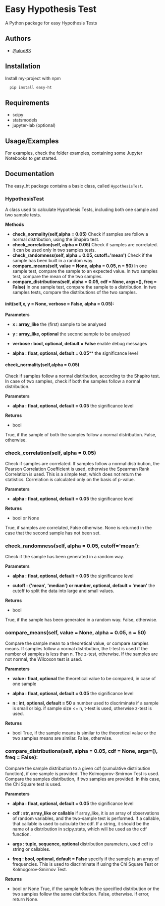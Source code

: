
# Easy Hypothesis Test

A Python package for easy Hypothesis Tests
## Authors

- [@alod83](https://www.github.com/alod83)

  
## Installation

Install my-project with npm

```bash
  pip install easy-ht
```

## Requirements

* scipy
* statsmodels
* jupyter-lab (optional)
    
## Usage/Examples

For examples, check the folder examples, containing some Jupyter Notebooks to get started.

  
## Documentation

The easy_ht package contains a basic class, called `HypothesisTest`.

### HypothesisTest

A class used to calculate Hypothesis Tests, including both one sample and two sample tests.


**Methods**

* **check_normality(self,alpha = 0.05)** Check if samples are follow a normal distribution, using the Shapiro test.
* **check_correlation(self, alpha = 0.05)**
        Check if samples are correlated. It can be used only in two samples tests.
* **check_randomness(self, alpha = 0.05, cutoff='mean')**
        Check if the sample has been built in a random way.
* **compare_means(self, value = None, alpha = 0.05, n = 50)**
        In one sample test, compare the sample to an expected value. In two samples test, compare the mean of the two samples.
* **compare_distributions(self, alpha = 0.05, cdf = None, args=(), freq = False)**
        In one sample test, compare the sample to a distribution. In two samples tests, compare the distributions of the two samples.

#### __init__(self,x, y = None, verbose = False, alpha = 0.05):
**Parameters**
* **x : array_like**
the (first) sample to be analysed
       
*  **y : array_like, optional**
the second sample to be analysed

* **verbose : bool, optional, default = False**
enable debug messages

* **alpha : float, optional, default = 0.05****
the significance level

#### check_normality(self,alpha = 0.05)
Check if samples follow a normal distribution, according to the Shapiro test. 
In case of two samples, check if both the samples follow a normal distribution.

**Parameters**

* **alpha : float, optional, default = 0.05**
the significance level

**Returns**

* bool

True, if the sample of both the samples follow a normal distribution. False, otherwise.

### check_correlation(self, alpha = 0.05)
Check if samples are correlated. If samples follow a normal distribution, the Pearson Correlation Coefficient is used, otherwise the Spearman Rank Correlation is used. 
This is a simple test, which does not return the statistics. Correlation is calculated only on the basis of p-value.

**Parameters**

* **alpha : float, optional, default = 0.05**
the significance level

**Returns**
* bool or None

True, if samples are correlated, False otherwise. 
None is returned in the case that the second sample has not been set.

### check_randomness(self, alpha = 0.05, cutoff='mean'):
Check if the sample has been generated in a random way.
    
**Parameters**

* **alpha : float, optional, default = 0.05**
the significance level

* **cutoff : {'mean', 'median'} or number, optional, default = 'mean'**
the cutoff to split the data into large and small values.

**Returns**
* bool

True, if the sample has been generated in a random way. False, otherwise.

### compare_means(self, value = None, alpha = 0.05, n = 50)
Compare the sample mean to a theoretical value, or compare samples means. 
If samples follow a normal distribution, the t-test is used if the number of samples is less than n.
The z-test, otherwise. If the samples are not normal, the Wilcoxon test is used.
        
**Parameters**

* **value : float, optional**
the theoretical value to be compared, in case of one sample

* **alpha : float, optional, default = 0.05**
the significance level
* **n : int, optional, default = 50**
a number used to discriminate if a sample is small or big. 
if sample size <= n, t-test is used, otherwise z-test is used.  

**Returns**
* bool
True, if the sample means is similar to the theoretical value or the two samples means are similar. 
False, otherwise.
  
### compare_distributions(self, alpha = 0.05, cdf = None, args=(), freq = False):
Compare the sample distribution to a given cdf (cumulative distribution function), if one sample is provided.
The Kolmogorov-Smirnov Test is used.
Compare the samples distribution, if two samples are provided. 
In this case, the Chi Square test is used.

**Parameters**
* **alpha : float, optional, default = 0.05**
the significance level

* **cdf : str, array_like or callable**
if array_like, it is an array of observations of random variables, and the two-sample test is performed. 
If a callable, that callable is used to calculate the cdf. 
If a string, it should be the name of a distribution in scipy.stats, which will be used as the cdf function. 
        
* **args : tuple, sequence, optional**
distribution parameters, used cdf is string or callables.

* **freq : bool, optional, default = False**
specify if the sample is an array of frequencies. 
This is used to discriminate if using the Chi Square Test or Kolmogorov-Smirnov Test.
        
**Returns**

* bool or None
True, if the sample follows the specified distribution or the two samples follow the same distribution. 
False, otherwise. If error, return None.